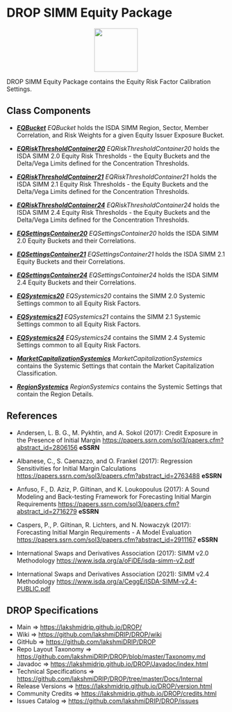 # DROP SIMM Equity Package

<p align="center"><img src="https://github.com/lakshmiDRIP/DROP/blob/master/DRIP_Logo.gif?raw=true" width="100"></p>

DROP SIMM Equity Package contains the Equity Risk Factor Calibration Settings.


## Class Components

 * [***EQBucket***](https://github.com/lakshmiDRIP/DROP/tree/master/src/main/java/org/drip/simm/equity/EQBucket.java)
 <i>EQBucket</i> holds the ISDA SIMM Region, Sector, Member Correlation, and Risk Weights for a given Equity
 Issuer Exposure Bucket.

 * [***EQRiskThresholdContainer20***](https://github.com/lakshmiDRIP/DROP/tree/master/src/main/java/org/drip/simm/equity/EQRiskThresholdContainer20.java)
 <i>EQRiskThresholdContainer20</i> holds the ISDA SIMM 2.0 Equity Risk Thresholds - the Equity Buckets and
 the Delta/Vega Limits defined for the Concentration Thresholds.

 * [***EQRiskThresholdContainer21***](https://github.com/lakshmiDRIP/DROP/tree/master/src/main/java/org/drip/simm/equity/EQRiskThresholdContainer21.java)
 <i>EQRiskThresholdContainer21</i> holds the ISDA SIMM 2.1 Equity Risk Thresholds - the Equity Buckets and
 the Delta/Vega Limits defined for the Concentration Thresholds.

 * [***EQRiskThresholdContainer24***](https://github.com/lakshmiDRIP/DROP/tree/master/src/main/java/org/drip/simm/equity/EQRiskThresholdContainer24.java)
 <i>EQRiskThresholdContainer24</i> holds the ISDA SIMM 2.4 Equity Risk Thresholds - the Equity Buckets and
 the Delta/Vega Limits defined for the Concentration Thresholds.

 * [***EQSettingsContainer20***](https://github.com/lakshmiDRIP/DROP/tree/master/src/main/java/org/drip/simm/equity/EQSettingsContainer20.java)
 <i>EQSettingsContainer20</i> holds the ISDA SIMM 2.0 Equity Buckets and their Correlations.

 * [***EQSettingsContainer21***](https://github.com/lakshmiDRIP/DROP/tree/master/src/main/java/org/drip/simm/equity/EQSettingsContainer21.java)
 <i>EQSettingsContainer21</i> holds the ISDA SIMM 2.1 Equity Buckets and their Correlations.

 * [***EQSettingsContainer24***](https://github.com/lakshmiDRIP/DROP/tree/master/src/main/java/org/drip/simm/equity/EQSettingsContainer24.java)
 <i>EQSettingsContainer24</i> holds the ISDA SIMM 2.4 Equity Buckets and their Correlations.

 * [***EQSystemics20***](https://github.com/lakshmiDRIP/DROP/tree/master/src/main/java/org/drip/simm/equity/EQSystemics20.java)
 <i>EQSystemics20</i> contains the SIMM 2.0 Systemic Settings common to all Equity Risk Factors.

 * [***EQSystemics21***](https://github.com/lakshmiDRIP/DROP/tree/master/src/main/java/org/drip/simm/equity/EQSystemics21.java)
 <i>EQSystemics21</i> contains the SIMM 2.1 Systemic Settings common to all Equity Risk Factors.

 * [***EQSystemics24***](https://github.com/lakshmiDRIP/DROP/tree/master/src/main/java/org/drip/simm/equity/EQSystemics24.java)
 <i>EQSystemics24</i> contains the SIMM 2.4 Systemic Settings common to all Equity Risk Factors.

 * [***MarketCapitalizationSystemics***](https://github.com/lakshmiDRIP/DROP/tree/master/src/main/java/org/drip/simm/equity/MarketCapitalizationSystemics.java)
 <i>MarketCapitalizationSystemics</i> contains the Systemic Settings that contain the Market Capitalization
 Classification.

 * [***RegionSystemics***](https://github.com/lakshmiDRIP/DROP/tree/master/src/main/java/org/drip/simm/equity/RegionSystemics.java)
 <i>RegionSystemics</i> contains the Systemic Settings that contain the Region Details.


## References

 * Andersen, L. B. G., M. Pykhtin, and A. Sokol (2017): Credit Exposure in the Presence of Initial Margin
 	https://papers.ssrn.com/sol3/papers.cfm?abstract_id=2806156 <b>eSSRN</b>

 * Albanese, C., S. Caenazzo, and O. Frankel (2017): Regression Sensitivities for Initial Margin Calculations
 	https://papers.ssrn.com/sol3/papers.cfm?abstract_id=2763488 <b>eSSRN</b>

 * Anfuso, F., D. Aziz, P. Giltinan, and K. Loukopoulus (2017): A Sound Modeling and Back-testing Framework
 	for Forecasting Initial Margin Requirements https://papers.ssrn.com/sol3/papers.cfm?abstract_id=2716279
 		<b>eSSRN</b>

 * Caspers, P., P. Giltinan, R. Lichters, and N. Nowaczyk (2017): Forecasting Initial Margin Requirements - A
 	Model Evaluation https://papers.ssrn.com/sol3/papers.cfm?abstract_id=2911167 <b>eSSRN</b>

 * International Swaps and Derivatives Association (2017): SIMM v2.0 Methodology
		https://www.isda.org/a/oFiDE/isda-simm-v2.pdf

 * International Swaps and Derivatives Association (2021): SIMM v2.4 Methodology
		https://www.isda.org/a/CeggE/ISDA-SIMM-v2.4-PUBLIC.pdf


## DROP Specifications

 * Main                     => https://lakshmidrip.github.io/DROP/
 * Wiki                     => https://github.com/lakshmiDRIP/DROP/wiki
 * GitHub                   => https://github.com/lakshmiDRIP/DROP
 * Repo Layout Taxonomy     => https://github.com/lakshmiDRIP/DROP/blob/master/Taxonomy.md
 * Javadoc                  => https://lakshmidrip.github.io/DROP/Javadoc/index.html
 * Technical Specifications => https://github.com/lakshmiDRIP/DROP/tree/master/Docs/Internal
 * Release Versions         => https://lakshmidrip.github.io/DROP/version.html
 * Community Credits        => https://lakshmidrip.github.io/DROP/credits.html
 * Issues Catalog           => https://github.com/lakshmiDRIP/DROP/issues
